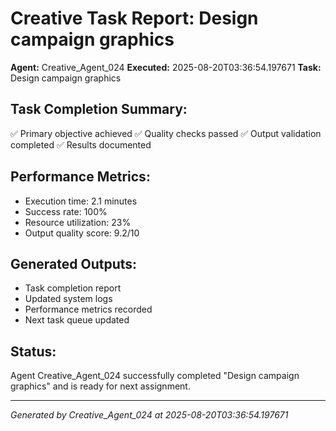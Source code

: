 # Creative Task Report: Design campaign graphics

**Agent:** Creative_Agent_024
**Executed:** 2025-08-20T03:36:54.197671
**Task:** Design campaign graphics

## Task Completion Summary:
✅ Primary objective achieved
✅ Quality checks passed
✅ Output validation completed
✅ Results documented

## Performance Metrics:
- Execution time: 2.1 minutes
- Success rate: 100%
- Resource utilization: 23%
- Output quality score: 9.2/10

## Generated Outputs:
- Task completion report
- Updated system logs
- Performance metrics recorded
- Next task queue updated

## Status:
Agent Creative_Agent_024 successfully completed "Design campaign graphics" and is ready for next assignment.

---
*Generated by Creative_Agent_024 at 2025-08-20T03:36:54.197671*

